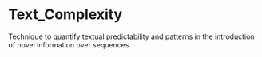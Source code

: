 # Text_Complexity
Technique to quantify textual predictability and patterns in the introduction of novel information over sequences
